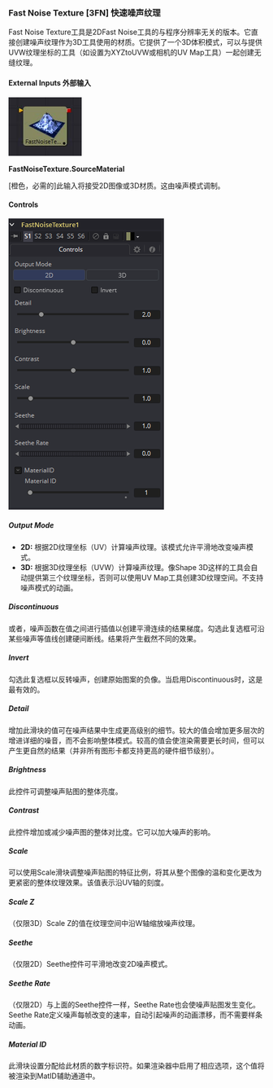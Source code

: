 ### Fast Noise Texture [3FN] 快速噪声纹理

Fast Noise Texture工具是2DFast Noise工具的与程序分辨率无关的版本。它直接创建噪声纹理作为3D工具使用的材质。它提供了一个3D体积模式，可以与提供UVW纹理坐标的工具（如设置为XYZtoUVW或相机的UV Map工具）一起创建无缝纹理。

#### External Inputs 外部输入

 ![3FN_tile](images/3FN_tile.jpg)

**FastNoiseTexture.SourceMaterial**

[橙色，必需的]此输入将接受2D图像或3D材质。这由噪声模式调制。

#### Controls

![3FN_Controls](images/3FN_Controls.png)

##### Output Mode

- **2D:** 根据2D纹理坐标（UV）计算噪声纹理。该模式允许平滑地改变噪声模式。
- **3D:** 根据3D纹理坐标（UVW）计算噪声纹理。像Shape 3D这样的工具会自动提供第三个纹理坐标，否则可以使用UV Map工具创建3D纹理空间。不支持噪声模式的动画。

##### Discontinuous

或者，噪声函数在值之间进行插值以创建平滑连续的结果梯度。勾选此复选框可沿某些噪声等值线创建硬间断线。结果将产生截然不同的效果。

##### Invert

勾选此复选框以反转噪声，创建原始图案的负像。当启用Discontinuous时，这是最有效的。

##### Detail

增加此滑块的值可在噪声结果中生成更高级别的细节。较大的值会增加更多层次的增进详细的噪音，而不会影响整体模式。较高的值会使渲染需要更长时间，但可以产生更自然的结果（并非所有图形卡都支持更高的硬件细节级别）。

##### Brightness

此控件可调整噪声贴图的整体亮度。

##### Contrast

此控件增加或减少噪声图的整体对比度。它可以加大噪声的影响。

##### Scale

可以使用Scale滑块调整噪声贴图的特征比例，将其从整个图像的温和变化更改为更紧密的整体纹理效果。该值表示沿UV轴的刻度。

##### Scale Z

（仅限3D）Scale Z的值在纹理空间中沿W轴缩放噪声纹理。

##### Seethe

（仅限2D）Seethe控件可平滑地改变2D噪声模式。

##### Seethe Rate

（仅限2D）与上面的Seethe控件一样，Seethe Rate也会使噪声贴图发生变化。Seethe Rate定义噪声每帧改变的速率，自动引起噪声的动画漂移，而不需要样条动画。

##### Material ID

此滑块设置分配给此材质的数字标识符。如果渲染器中启用了相应选项，这个值将被渲染到MatID辅助通道中。